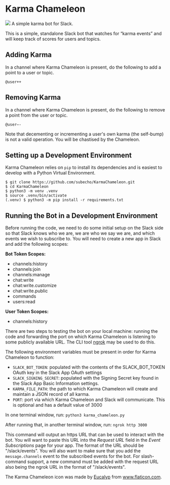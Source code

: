 # Karma Chameleon
![](https://github.com/subecho/KarmaChameleon/workflows/CI%20Tests/badge.svg)
A simple karma bot for Slack.

This is a simple, standalone Slack bot that watches for “karma events” and will keep track of scores
for users and topics.

## Adding Karma
In a channel where Karma Chameleon is present, do the following to add a point to a user or topic.

`@user++`

## Removing Karma
In a channel where Karma Chameleon is present, do the following to remove a point from the user or
topic.

`@user—-`

Note that decementing or incrementing a user's own karma (the self-bump) is not a valid operation.
You will be chastised by the Chameleon.

## Setting up a Development Environment
Karma Chameleon relies on `pip` to install its dependencies and is easiest to develop with a Python
Virtual Environment.

```
$ git clone https://github.com/subecho/KarmaChameleon.git
$ cd KarmaChameleon
$ python3 -m venv .venv
$ source .venv/bin/activate
(.venv) $ python3 -m pip install -r requirements.txt
```

## Running the Bot in a Development Environment
Before running the code, we need to do some initial setup on the Slack side so that Slack knows who
we are, we are who we say we are, and which events we wish to subscribe to. You will need to create
a new app in Slack and add the following scopes:

**Bot Token Scopes:**
- channels:history
- channels:join
- channels:manage
- chat:write
- chat:write.customize
- chat:write.public
- commands
- users:read

**User Token Scopes:**
- channels:history

There are two steps to testing the bot on your local machine: running the code and forwarding the
port on which Karma Chameleon is listening to some publicly available URL. The CLI tool
[ngrok](https://ngrok.com) may be used to do this.

The following environment variables must be present in order for Karma Chameleon to function:
- `SLACK_BOT_TOKEN`: populated with the contents of the SLACK_BOT_TOKEN OAuth key in the Slack App
OAuth settings
- `SLACK_SIGNING_SECRET`: populated with the Signing Secret key found in the Slack App Basic
  Information settings.
- `KARMA_FILE_PATH`: the path to which Karma Chameleon will create and maintain a JSON record of all
karma.
- `PORT`: port via which Karma Chameleon and Slack will communicate.  This is optional and has a
  default value of 3000

In one terminal window, run:
`python3 karma_chameleon.py`

After running that, in another terminal window, run:
`ngrok http 3000`

This command will output an https URL that can be used to interact with the bot. You will want to
paste this URL into the _Request URL_ field in the _Event Subscriptions_ page for your app. The
format of the URL should be "<ngrok URL>/slack/events".  You will
also want to make sure that you add the `message.channels` event to the subscribed events for the
bot.  For slash-command support, a new command must be added with the request URL also being the
ngrok URL in the format of "<ngrok URL>/slack/events".

The Karma Chameleon icon was made by [Eucalyp](https://www.flaticon.com/authors/eucalyp) from
www.flaticon.com.
